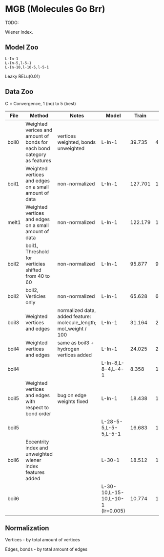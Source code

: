 # MGB (Molecules Go Brr)

TODO:

Wiener Index.

## Model Zoo

```
L-In-1
L-In-5,l-5-1
L-In-10,l-10-5,l-5-1
```

Leaky RELu(0.01)

## Data Zoo

C = Convergence, 1 (no) to 5 (best)

| File | Method | Notes | Model | Train | Valid | C |
|-|-|-|-|-|-|-|
|boil0 | Weighted verices and amount of bonds for each bond category as features |vertices weighted, bonds unweighted|L-In-1 | 39.735 | 41.939 | 5 | 
|boil1 | Weighted vertices and edges on a small amount of data |non-normalized| L-In-1 | 127.701 | 107.297 | 2 | 
|melt1 | Weighted vertices and edges on a small amount of data |non-normalized| L-In-1 | 122.179 | 138.810 | 2 |
|boil2 | boil1, Threshold for verticies shifted from 40 to 60 |non-normalized| L-In-1 | 95.877 | 91.354 | 2 |
|boil2 | boil2, Verticies only |non-normalized | L-In-1 | 65.628 | 61.316 | 5 |
|boil3 | Weighted vertices and edges | normalized data, added feature: molecule\_length; mol\_weight / 100 | L-In-1 | 31.164 | 27.502 | 5 |
|boil4 | Weighted vertices and edges | same as boil3 + hydrogen vertices added | L-In-1 | 24.025 | 23.512 | 5 |
|boil4 | | | L-In-8,L-8-4,L-4-1 | 8.358 | 17.468 | 4 |
|boil5 | Weighted vertices and edges with respect to bond order | bug on edge weights fixed | L-In-1 | 18.438 | 18.860 | 5 |
|boil5 | | | L-28-5-5,L-5-5,L-5-1 | 16.683 | 17.545 | 4 |
|boil6 | Eccentrity index and unweighted wiener index features added | | L-30-1 | 18.512 | 18.927 | 4 |
|boil6 | | | L-30-10,L-15-10,L-10-1 (lr=0.005)| 10.774 | 12.912 | 4 |
## Normalization

Vertices - by total amount of vertices

Edges, bonds - by total amount of edges
